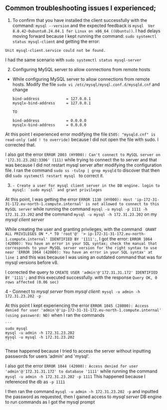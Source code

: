## Common troubleshooting issues I experienced;

1.  To confirm that you have installed the client successfully with the command: `mysql --version` and the expected feedback is `mysql  Ver 8.0.42-0ubuntu0.24.04.1 for Linux on x86_64 ((Ubuntu))`. I had delays moving forward because I kept running the command: `sudo systemctl status mysql-client` and getting the error:
``` 
Unit mysql-client.service could not be found.
``` 
I had the same scenario with `sudo systemctl status mysql-server`


2. Configuring MySQL server to allow connections from remote hosts

- While configuring MySQL server to allow connections from remote hosts. Modify the file `sudo vi /etc/mysql/mysql.conf.d/mysqld.cnf` and change 
    ```
    bind-address            = 127.0.0.1
    mysqlx-bind-address     = 127.0.0.1

    TO 

    bind-address            = 0.0.0.0
    mysqlx-bind-address     = 0.0.0.0

At this point I experienced error modifying the file `E505: "mysqld.cnf" is read-only (add ! to override)` because I did not open the file with sudo. I corrected that.

I also got the error `ERROR 2003 (HY000): Can't connect to MySQL server on '172.31.23.202:3306' (111)` while trying to connect the to server and that was because I did not restart mysql server after modifying the configuration file. I ran the command `sudo ss -tulnp | grep mysqld` to discover that then did `sudo systemctl restart mysql ` to correct it.


3.     - Create a user for mysql client server in the DB engine. login to mysql: `sudo mysql` and grant privileges 

At this point, I was getting the error `ERROR 1130 (HY000): Host 'ip-172-31-31-172.eu-north-1.compute.internal' is not allowed to connect to this MySQL server` while running the command `mysql -u mysql -p 1111 -h 172.31.23.202` and the command `mysql -u mysql -h 172.31.23.202` on my *mysql client server*

While creating the user and granting privileges, with the command ` GRANT ALL PRIVILEGES ON *.* TO 'root'@'
    '> ip-172-31-31-172.eu-north-1.compute.internal' IDENTIFIED BY '1111';`, I got the error: 
    `ERROR 1064 (42000): You have an error in your SQL syntax; check the manual that corresponds to your MySQL server version for the right syntax to use near 'ERROR 1064 (42000): You have an error in your SQL syntax' at line 1` and this was because I was using an outdated command that was for mysql versions before v8.

I corrected the query to `CREATE USER 'admin'@'172.31.31.172' IDENTIFIED BY '1111';` and this executed successfully. with the response `Query OK, 0 rows affected (0.06 sec)`


4 - Connect to *mysql server* from *mysql client*: `mysql -u admin -h 172.31.23.202 -p`

At this point I kept experiencing the error `ERROR 1045 (28000): Access denied for user 'admin'@'ip-172-31-31-172.eu-north-1.compute.internal' (using password: NO)` when I ran the commands 
    
    ```
    sudo mysql
    mysql -u admin -h 172.31.23.202
    mysql -u mysql -h 172.31.23.202
    ```


These happened because I tried to access the server without inputting passwords for users 'admin' and 'mysql'.
    
I also got the error `ERROR 1044 (42000): Access denied for user 'admin'@'172.31.31.172' to database '1111'` while running the command `mysql -u admin -h 172.31.23.202 -p 1111` This happened because I referenced the db as `-p 1111`

I then  ran the command `mysql -u admin -h 172.31.23.202 -p` and inputted the password as requested, then I gained access to *mysql server* DB engine to run commands as I got the mysql prompt


